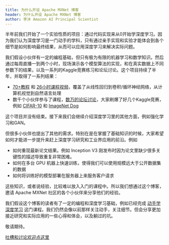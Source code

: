 ```yaml
---
title: 为什么开设 Apache MXNet 博客
header: 为什么开设 Apache MXNet 博客
author: 李沐 Amazon AI Principal Scientist
---
```




半年前我们开始了一个实验性质的项目：通过代码实现来从0开始学深度学习。因为我们认为深度学习是一门动手的学科，只有通过亲手实现和实验才能体会到各个细节是如何影响最终结果，从而可以应用深度学习来解决实际问题。

我们假设小伙伴有一定的编程基础，但只有极为有限的机器学习和数学知识。然后通过每周直播一到两个小时，现场演示各个模型算法的实现，和在真实数据上不同参数下的结果，以及一系列的Kaggle竞赛练习和论坛讨论。这个项目持续了半年，并取得了一系列结果：

- [70+教程](http://zh.gluon.ai/index.html) 和 [26小时课程视频](https://discuss.gluon.ai/t/topic/753)，覆盖了从线性回归到卷积/循环神经网络，从计算机视觉到自然语言处理
- 数千个小伙伴参与了课程，[数万的论坛讨论](https://discuss.gluon.ai/)，大家刷爆了好几个Kaggle竞赛，例如 [CIFAR-10](https://discuss.gluon.ai/t/topic/1545/) 和 [ImageNet Dog](https://discuss.gluon.ai/t/topic/2399/)


这个项目并没有结束。接下来我们会继续介绍深度学习里的其他方面，例如强化学习和GAN。

但很多小伙伴也提出了其他的需求。特别在是在掌握了基础知识的时候，大家希望如何才能进一步提升来赶上深度学习研究和工业界应用的前沿。例如

- 如何重现最新论文结果。例如 Inception V3 刚发布时因为论文里缺少很多关键性的描述导致重复非常困难。
- 如何在多台 GPU 机器上快速训练，使得我们可以使用规模远大于公开数据集的数据
- 如何将训练好的模型部署在服务器上来服务客户请求

这些知识，或者说经验，比较难以放入入门的课程中。所以我们想通过这个博客，邀请 Apache MXNet 社区的各个小伙伴来分享他们的经验。

我们假设这个博客的读者有了一定的编程和深度学习基础，例如已经完成 [动手学深度学习](https://discuss.gluon.ai/t/topic/753) 这门课程。我们仍然会像以前那样关注动手，关注细节。但会分享更加接近研究和实际应用的一些心得和体会，以及躺过的坑。

敬请期待。

[吐槽和讨论欢迎点这里](https://discuss.gluon.ai/t/topic/5458)
